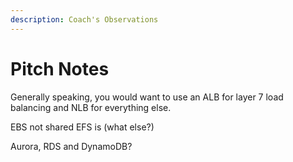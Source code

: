 ```yaml
---
description: Coach's Observations
---
```


# Pitch Notes

Generally speaking, you would want to use an ALB for layer 7 load balancing and NLB for everything else.

EBS not shared EFS is (what else?)

Aurora, RDS and DynamoDB?

